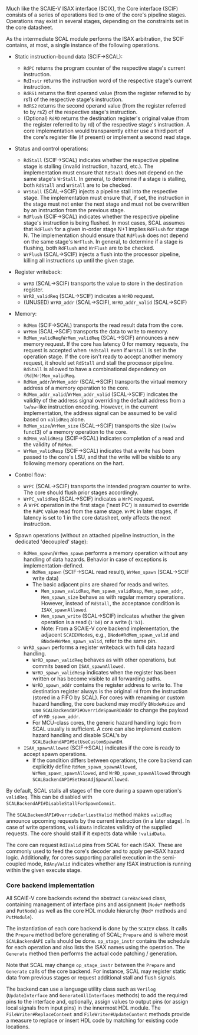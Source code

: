 Much like the SCAIE-V ISAX interface (SCIX), the Core interface (SCIF) consists of a series of operations tied to one of the core's pipeline stages.
Operations may exist in several stages, depending on the constraints set in the core datasheet. 

As the intermediate SCAL module performs the ISAX arbitration, the SCIF contains, at most, a single instance of the following operations.

- Static instruction-bound data (SCIF->SCAL):
  - `RdPC` returns the program counter of the respective stage's current instruction.
  - `RdInstr` returns the instruction word of the respective stage's current instruction.
  - `RdRS1` returns the first operand value (from the register referred to by rs1) of the respective stage's instruction.
  - `RdRS2` returns the second operand value (from the register referred to by rs2) of the respective stage's instruction.
  - (Optional) `RdRD` returns the destination register's original value (from the register referred to by rd) of the respective stage's instruction.
    A core implementation would transparently either use a third port of the core's register file (if present) or implement a second read stage.

- Status and control operations:
  - `RdStall` (SCIF->SCAL) indicates whether the respective pipeline stage is stalling (invalid instruction, hazard, etc.).
    The implementation must ensure that `RdStall` does not depend on the same stage's `WrStall`. In general, to determine if a stage is stalling, both `RdStall` and `WrStall` are to be checked.
  - `WrStall` (SCAL->SCIF) injects a pipeline stall into the respective stage.
    The implementation must ensure that, if set, the instruction in the stage must not enter the next stage and must not be overwritten by an instruction from the previous stage.
  - `RdFlush` (SCIF->SCAL) indicates whether the respective pipeline stage's instruction is being flushed.
    In most cases, SCAL assumes that `RdFlush` for a given in-order stage N+1 implies `RdFlush` for stage N.
    The implementation should ensure that `RdFlush` does not depend on the same stage's `WrFlush`. In general, to determine if a stage is flushing, both `RdFlush` and `WrFlush` are to be checked.
  - `WrFlush` (SCAL->SCIF) injects a flush into the processor pipeline, killing all instructions up until the given stage.

- Register writeback:
  - `WrRD` (SCAL->SCIF) transports the value to store in the destination register.
  - `WrRD_validReq` (SCAL->SCIF) indicates a `WrRD` request.
  - (UNUSED) `WrRD_addr` (SCAL->SCIF), `WrRD_addr_valid` (SCAL->SCIF)

- Memory:
  - `RdMem` (SCIF->SCAL) transports the read result data from the core.
  - `WrMem` (SCAL->SCIF) transports the data to write to memory.
  - `RdMem_validReq`/`WrMem_validReq` (SCAL->SCIF) announces a new memory request. If the core has latency 0 for memory requests, the request is accepted when `!RdStall` even if `WrStall` is set in the operation stage. If the core isn't ready to accept another memory request, it should set `RdStall` and stall the processor pipeline. `RdStall` is allowed to have a combinational dependency on `(Rd|Wr)Mem_validReq`.
  - `RdMem_addr`/`WrMem_addr` (SCAL->SCIF) transports the virtual memory address of a memory operation to the core.
  - `RdMem_addr_valid`/`WrMem_addr_valid` (SCAL->SCIF) indicates the validity of the address signal overriding the default address from a `lw`/`sw`-like instruction encoding. However, in the current implementation, the address signal can be assumed to be valid based on `validReq` alone. 
  - `RdMem_size`/`WrMem_size` (SCAL->SCIF) transports the size (`lw`/`sw` funct3) of a memory operation to the core.
  - `RdMem_validResp` (SCIF->SCAL) indicates completion of a read and the validity of `RdMem`.
  - `WrMem_validResp` (SCIF->SCAL) indicates that a write has been passed to the core's LSU, and that the write will be visible to any following memory operations on the hart.

- Control flow:
  - `WrPC` (SCAL->SCIF) transports the intended program counter to write. The core should flush prior stages accordingly.
  - `WrPC_validReq` (SCAL->SCIF) indicates a `WrPC` request.
  - A `WrPC` operation in the first stage ('next PC') is assumed to override the `RdPC` value read from the same stage. `WrPC` in later stages, if latency is set to 1 in the core datasheet, only affects the next instruction.

- Spawn operations (without an attached pipeline instruction, in the dedicated 'decoupled' stage):
  - `RdMem_spawn`/`WrMem_spawn` performs a memory operation without any handling of data hazards. Behavior in case of exceptions is implementation-defined.
    - `RdMem_spawn` (SCIF->SCAL read result), `WrMem_spawn` (SCAL->SCIF write data)
    - The basic adjacent pins are shared for reads and writes.
      - `Mem_spawn_validReq`, `Mem_spawn_validResp`, `Mem_spawn_addr`, `Mem_spawn_size` behave as with regular memory operations. However, instead of `RdStall`, the acceptance condition is `ISAX_spawnAllowed`.
      - `Mem_spawn_write` (SCAL->SCIF) indicates whether the given operation is a read (`1'b0`) or a write (`1'b1`).
      - Note: From a SCAIE-V core backend implementation, the adjacent `SCAIEVNode`s, e.g., `BNode#RdMem_spawn_valid` and `BNode#WrMem_spawn_valid`, refer to the same pin.
  - `WrRD_spawn` performs a register writeback with full data hazard handling.
    - `WrRD_spawn_validReq` behaves as with other operations, but commits based on `ISAX_spawnAllowed`.
    - `WrRD_spawn_validResp` indicates when the register has been written or has become visible to all forwarding paths.
    - `WrRD_spawn_addr` contains the register address to write to. The destination register always is the original `rd` from the instruction (stored in a FIFO by SCAL).
      For cores with renaming or custom hazard handling, the core backend may modify `BNode#size` and use `SCALBackendAPI#OverrideSpawnRDAddr` to change the payload of `WrRD_spawn_addr`.
    - For MCU-class cores, the generic hazard handling logic from SCAL usually is sufficient. A core can also implement custom hazard handling and disable SCAL's by `SCALBackendAPI#SetUseCustomSpawnDH`.
  - `ISAX_spawnAllowed` (SCIF->SCAL) indicates if the core is ready to accept spawn operations.
    - If the condition differs between operations, the core backend can explicitly define `RdMem_spawn_spawnAllowed`, `WrMem_spawn_spawnAllowed`, and `WrRD_spawn_spawnAllowed` through `SCALBackendAPI#SetHasAdjSpawnAllowed`.

By default, SCAL stalls all stages of the core during a spawn operation's `validReq`. This can be disabled with `SCALBackendAPI#DisableStallForSpawnCommit`. 

The `SCALBackendAPI#OverrideEarliestValid` method makes `validReq` announce upcoming requests by the current instruction (in a later stage).
  In case of write operations, `validData` indicates validity of the supplied requests. The core should stall if it expects data while `!validData`.

The core can request `RdIValid` pins from SCAL for each ISAX. These are commonly used to feed the core's decoder and to apply per-ISAX hazard logic. 
Additionally, for cores supporting parallel execution in the semi-coupled mode, `RdAnyValid` indicates whether any ISAX instruction is running within the given execute stage.

### Core backend implementation
All SCAIE-V core backends extend the abstract `CoreBackend` class, containing management of interface pins and assignment (`Node*` methods and `PutNode`) as well as the core HDL module hierarchy (`Mod*` methods and `PutModule`).

The instantiation of each core backend is done by the `SCAIEV` class. It calls the `Prepare` method before generating of SCAL; `Prepare` and is where most `SCALBackendAPI` calls should be done. `op_stage_instr` contains the schedule for each operation and also lists the ISAX names using the operation. The `Generate` method then performs the actual code patching / generation.

Note that SCAL may change `op_stage_instr` between the `Prepare` and `Generate` calls of the core backend. For instance, SCAL may register static data from previous stages or request additional stall and flush signals.

The backend can use a language utility class such as `Verilog` (`UpdateInterface` and `GenerateAllInterfaces` methods) to add the required pins to the interface and, optionally, assign values to output pins (or assign local signals from input pins) in the innermost HDL module.
The `FileWriter#ReplaceContent` and `FileWriter#UpdateContent` methods provide a measure to replace or insert HDL code by matching for existing code locations. 

